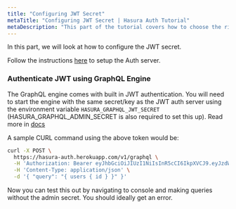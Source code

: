 ```yaml
---
title: "Configuring JWT Secret"
metaTitle: "Configuring JWT Secret | Hasura Auth Tutorial"
metaDescription: "This part of the tutorial covers how to choose the right auth mode"
---
```


In this part, we will look at how to configure the JWT secret.

Follow the instructions [here](https://github.com/hasura/learn-graphql/tree/master/services/backend/auth-server) to setup the Auth server.

### Authenticate JWT using GraphQL Engine

The GraphQL engine comes with built in JWT authentication.  You will need to start the engine with the same secret/key as the JWT auth server using the environment variable `HASURA_GRAPHQL_JWT_SECRET` (HASURA_GRAPHQL_ADMIN_SECRET is also required to set this up). Read more in [docs](https://docs.hasura.io/1.0/graphql/manual/auth/authentication/jwt.html#running-with-jwt)

A sample CURL command using the above token would be:

```bash
curl -X POST \
  https://hasura-auth.herokuapp.com/v1/graphql \
  -H 'Authorization: Bearer eyJhbGciOiJIUzI1NiIsInR5cCI6IkpXVCJ9.eyJzdWIiOiIxIiwibmFtZSI6InRlc3QxMjMiLCJpYXQiOjE1NDAzNzY4MTUuODUzLCJodHRwczovL2hhc3VyYS5pby9qd3QvY2xhaW1zIjp7IngtaGFzdXJhLWFsbG93ZWQtcm9sZXMiOlsiZWRpdG9yIiwidXNlciIsIm1vZCJdLCJ4LWhhc3VyYS11c2VyLWlkIjoiMSIsIngtaGFzdXJhLWRlZmF1bHQtcm9sZSI6InVzZXIiLCJ4LWhhc3VyYS1yb2xlIjoidXNlciJ9fQ.w9uj0FtesZOFUnwYT2KOWHr6IKWsDRuOC9G2GakBgMI' \
  -H 'Content-Type: application/json' \
  -d '{ "query": "{ users { id } }" }'
```

Now you can test this out by navigating to console and making queries without the admin secret. You should ideally get an error.
